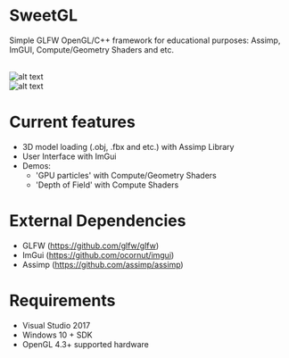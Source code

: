 # SweetGL
Simple GLFW OpenGL/C++ framework for educational purposes: Assimp, ImGUI, Compute/Geometry Shaders and etc.

<br>![alt text](https://preview.ibb.co/bQsYeK/DOF.png")
<br>![alt text](https://preview.ibb.co/nBUqRz/Untitled.png")

# Current features
- 3D model loading (.obj, .fbx and etc.) with Assimp Library
- User Interface with ImGui
- Demos:
  - 'GPU particles' with Compute/Geometry Shaders
  - 'Depth of Field' with Compute Shaders

# External Dependencies
- GLFW (https://github.com/glfw/glfw)
- ImGui (https://github.com/ocornut/imgui)
- Assimp (https://github.com/assimp/assimp)

# Requirements
- Visual Studio 2017
- Windows 10 + SDK
- OpenGL 4.3+ supported hardware
